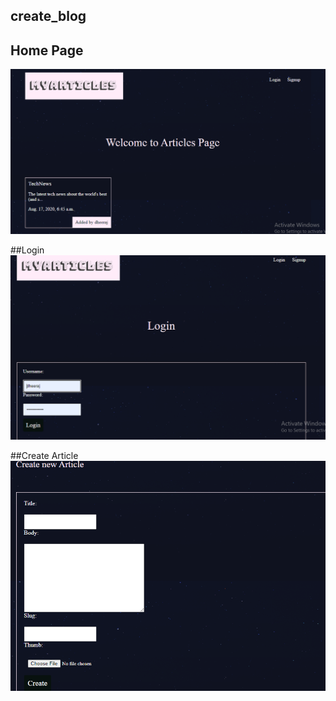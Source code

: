 ## create_blog
## Home Page

![](./assets/Djangoproject1.png)

##Login
![](./assets/djangologin.png)

##Create Article
![](./assets/djangoarticle.png)
